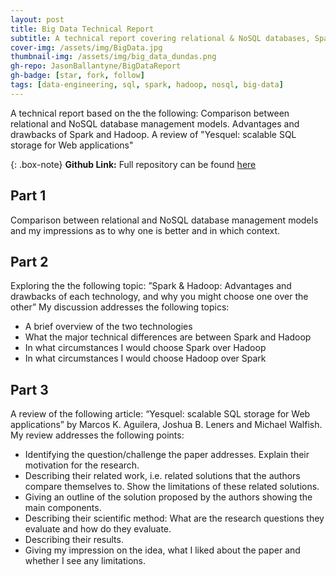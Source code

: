 ```yaml
---
layout: post
title: Big Data Technical Report
subtitle: A technical report covering relational & NoSQL databases, Spark & Hadoop and Yesquel
cover-img: /assets/img/BigData.jpg
thumbnail-img: /assets/img/big_data_dundas.png
gh-repo: JasonBallantyne/BigDataReport
gh-badge: [star, fork, follow]
tags: [data-engineering, sql, spark, hadoop, nosql, big-data]
---
```


A technical report based on the the following: Comparison between relational and NoSQL database management models. 
Advantages and drawbacks of Spark and Hadoop. A review of "Yesquel: scalable SQL storage for Web applications"

{: .box-note}
**Github Link:** Full repository can be found [here](https://github.com/JasonBallantyne/BigDataReport)

## Part 1
Comparison between relational and NoSQL database management models and my impressions as to why one is better and in which context.


## Part 2
Exploring the the following topic: ”Spark & Hadoop: Advantages and drawbacks of each technology, and why you might choose one over the other”
My discussion addresses the following topics:
* A brief overview of the two technologies
* What the major technical differences are between Spark and Hadoop
* In what circumstances I would choose Spark over Hadoop
* In what circumstances I would choose Hadoop over Spark

## Part 3
A review of the following article: “Yesquel: scalable SQL storage for Web applications” by Marcos K. Aguilera, Joshua B. Leners and Michael Walfish.
My review addresses the following points:
* Identifying the question/challenge the paper addresses. Explain their motivation for the research.
* Describing their related work, i.e. related solutions that the authors compare themselves to. Show the limitations of these related solutions.
* Giving an outline of the solution proposed by the authors showing the main components.
* Describing their scientific method: What are the research questions they evaluate and how do they evaluate.
* Describing their results.
* Giving my impression on the idea, what I liked about the paper and whether I see any limitations.
